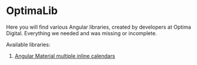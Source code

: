 # OptimaLib

Here you will find various Angular libraries, created by developers at Optima Digital. Everything we needed and was missing or incomplete.

Available libraries:

1. [Angular Material multiple inline calendars](./projects/inline-calendars)
